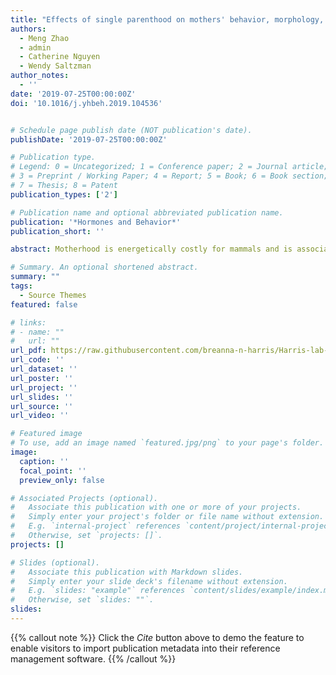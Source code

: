 ```yaml
---
title: "Effects of single parenthood on mothers' behavior, morphology, and endocrine function in the biparental California mouse"
authors:
  - Meng Zhao
  - admin
  - Catherine Nguyen
  - Wendy Saltzman
author_notes:
  - ''
date: '2019-07-25T00:00:00Z'
doi: '10.1016/j.yhbeh.2019.104536'


# Schedule page publish date (NOT publication's date).
publishDate: '2019-07-25T00:00:00Z'

# Publication type.
# Legend: 0 = Uncategorized; 1 = Conference paper; 2 = Journal article;
# 3 = Preprint / Working Paper; 4 = Report; 5 = Book; 6 = Book section;
# 7 = Thesis; 8 = Patent
publication_types: ['2']

# Publication name and optional abbreviated publication name.
publication: '*Hormones and Behavior*'
publication_short: ''

abstract: Motherhood is energetically costly for mammals and is associated with pronounced changes in mothers' physiology, morphology and behavior. In ~5% of mammals, fathers assist their mates with rearing offspring and can enhance offspring survival and development. Although these beneficial consequences of paternal care can be mediated by direct effects on offspring, they might also be mediated indirectly, through beneficial effects on mothers. We tested the hypothesis that fathers in the monogamous, biparental California mouse (Peromyscus californicus) reduce the burden of parental care on their mates, and therefore, that females rearing offspring with and without assistance from their mates will show differences in endocrinology, morphology and behavior, as well as in the survival and development of their pups. We found that pups' survival and development in the lab did not differ between those raised by a single mother and those reared by both mother and father. Single mothers spent more time in feeding behaviors than paired mothers. Both single and paired mothers had higher lean mass and/or lower fat mass and showed more anxiety-like behavior in open-field tests and tail-suspension tests, compared to non-breeding females. Single mothers had higher body-mass-corrected liver and heart masses, but lower ovarian and uterine masses, than paired mothers and/or non-breeding females. Mass of the gastrointestinal tract did not differ between single and paired mothers, but single mothers had heavier gastrointestinal tract compared to non-breeding females. Single motherhood also induced a flattened diel corticosterone rhythm and a blunted corticosterone response to stress, compared to non-breeding conditions. These findings suggest that the absence of a mate induces morphological and endocrine changes in mothers, which might result from increased energetic demands of pup care and could potentially help maintain normal survival and development of pups.

# Summary. An optional shortened abstract.
summary: ""
tags:
  - Source Themes
featured: false

# links:
# - name: ""
#   url: ""
url_pdf: https://raw.githubusercontent.com/breanna-n-harris/Harris-lab-website/ebf09b3128de7a332629adcbe6d6a79ab8692955/content/publication/Zhao_etal_2019_Horm_Behav/Zhao_etal_2019_Horm_Behav.pdf
url_code: ''
url_dataset: ''
url_poster: ''
url_project: ''
url_slides: ''
url_source: ''
url_video: ''

# Featured image
# To use, add an image named `featured.jpg/png` to your page's folder.
image:
  caption: ''
  focal_point: ''
  preview_only: false

# Associated Projects (optional).
#   Associate this publication with one or more of your projects.
#   Simply enter your project's folder or file name without extension.
#   E.g. `internal-project` references `content/project/internal-project/index.md`.
#   Otherwise, set `projects: []`.
projects: []

# Slides (optional).
#   Associate this publication with Markdown slides.
#   Simply enter your slide deck's filename without extension.
#   E.g. `slides: "example"` references `content/slides/example/index.md`.
#   Otherwise, set `slides: ""`.
slides:
---
```


{{% callout note %}}
Click the _Cite_ button above to demo the feature to enable visitors to import publication metadata into their reference management software.
{{% /callout %}}
